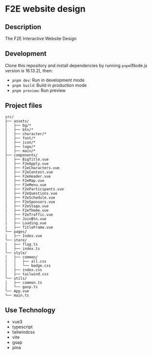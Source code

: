 # F2E website design

## Description

The F2E Interactive Website Design

## Development

Clone this repository and install dependencies by running `pnpm`(Node.js version is 16.13.2), then:

- `pnpm dev`: Run in development mode
- `pnpm build`: Build in production mode
- `pnpm preview`: Run preview

## Project files

```text
src/
├── assets/
│   ├── bg/*
│   ├── btn/*
│   ├── character/*
│   ├── font/*
│   ├── icon/*
│   ├── logo/*
│   ├── main/*
├── components/
│   ├── BigTitle.vue
│   ├── F2eApply.vue
│   ├── F2eCharacters.vue
│   ├── F2eContest.vue
│   ├── F2eHeader.vue
│   ├── F2eMap.vue
│   ├── F2eMenu.vue
│   ├── F2eParticipants.vue
│   ├── F2eQuestions.vue
│   ├── F2eSchedule.vue
│   ├── F2eSponsors.vue
|   ├── F2eStage.vue
|   ├── F2eTheme.vue
│   ├── F2eTraffic.vue
│   ├── JoinBtn.vue
|   ├── Loading.vue
|   ├── TitleFrame.vue
└── pages/
│   ├── Index.vue
└── store/
│   ├── flag.ts
│   ├── index.ts
└── style/
│   ├── common/
|   │   ├── all.css
|   │   └── badge.css   
│   ├── index.css
│   ├── tailwind.css
└── utils/
│   ├── common.ts
│   └── gasp.ts
└── App.vue
└── main.ts
```

## Use Technology

- vue3
- typescript
- tailwindcss
- vite
- gsap
- pina
